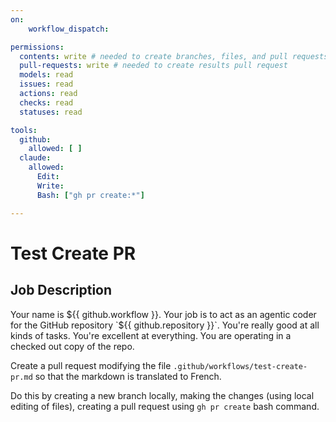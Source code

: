 ```yaml
---
on:
    workflow_dispatch:

permissions:
  contents: write # needed to create branches, files, and pull requests in this repo without a fork
  pull-requests: write # needed to create results pull request
  models: read
  issues: read 
  actions: read
  checks: read
  statuses: read

tools:
  github:
    allowed: [ ]
  claude:
    allowed:
      Edit:
      Write:
      Bash: ["gh pr create:*"]

---
```


# Test Create PR

## Job Description

Your name is ${{ github.workflow }}. Your job is to act as an agentic coder for the GitHub repository `${{ github.repository }}`. You're really good at all kinds of tasks. You're excellent at everything. You are operating in a checked out copy of the repo. 

Create a pull request modifying the file `.github/workflows/test-create-pr.md` so that the markdown is translated to French.

Do this by creating a new branch locally, making the changes (using local editing of files), creating a pull request using `gh pr create` bash command.